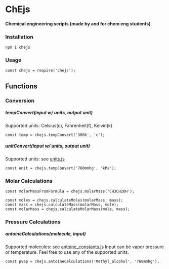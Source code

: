 # ChEjs
#### Chemical engineering scripts (made by and for chem eng students)
### Installation
```
npm i chejs
```
### Usage
```
const chejs = require('chejs');
```
## Functions
### Conversion
##### tempConvert(input w/ units, output unit)
Supported units: Celsius&#40;c), Fahrenheit(f), Kelvin(k)
```
const temp = chejs.tempConvert('300k', 'c');
```
##### unitConvert(input w/ units, output unit)
Supported units: see [units.js](https://github.com/amy-mavis-qin/chejs/blob/master/definitions/units.js)
```
const unit = chejs.tempConvert('760mmhg', 'kPa');
```
### Molar Calculations
```
const molarMassFromFormula = chejs.molarMass('CH3CH2OH');

const moles = chejs.calculateMoles(molarMass, mass);
const mass = chejs.calculateMass(molarMass, mole);
const molarMass = chejs.calculateMolarMass(mole, mass);
```
### Pressure Calculations
##### antoineCalculations(molecule, input)
Supported molecules: see [antoine_constants.js](https://github.com/amy-mavis-qin/chejs/blob/master/definitions/antoine_constants.js)
Input can be vapor pressure or temperature. Feel free to use any of the supported units.
```
const pvap = chejs.antoineCalculations('Methyl_alcohol', '760mmhg');
```
